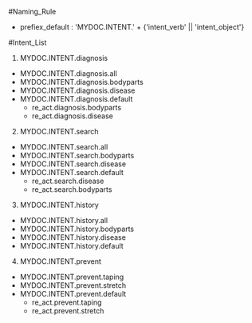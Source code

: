 #Naming_Rule   
  - prefiex_default : 'MYDOC.INTENT.' + {'intent_verb' || 'intent_object'}   

#Intent_List   
1. MYDOC.INTENT.diagnosis
  - MYDOC.INTENT.diagnosis.all
  - MYDOC.INTENT.diagnosis.bodyparts
  - MYDOC.INTENT.diagnosis.disease
  - MYDOC.INTENT.diagnosis.default
    - re_act.diagnosis.bodyparts
    - re_act.diagnosis.disease

2. MYDOC.INTENT.search
  - MYDOC.INTENT.search.all
  - MYDOC.INTENT.search.bodyparts
  - MYDOC.INTENT.search.disease
  - MYDOC.INTENT.search.default
    - re_act.search.disease
    - re_act.search.bodyparts

3. MYDOC.INTENT.history
  - MYDOC.INTENT.history.all
  - MYDOC.INTENT.history.bodyparts
  - MYDOC.INTENT.history.disease
  - MYDOC.INTENT.history.default

4. MYDOC.INTENT.prevent
  - MYDOC.INTENT.prevent.taping
  - MYDOC.INTENT.prevent.stretch
  - MYDOC.INTENT.prevent.default
    - re_act.prevent.taping
    - re_act.prevent.stretch
